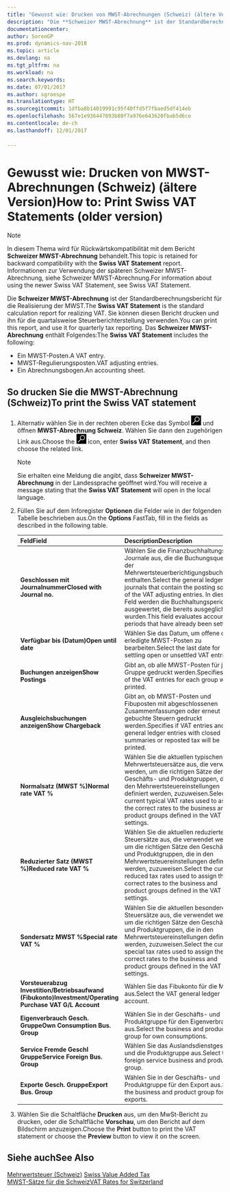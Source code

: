 ```yaml
---
title: "Gewusst wie: Drucken von MWST-Abrechnungen (Schweiz) (ältere Version)"
description: "Die **Schweizer MWST-Abrechnung** ist der Standardberechnungsbericht für die Realisierung der MWST. Sie können diesen Bericht drucken und ihn für die quartalsweise Steuerberichterstellung verwenden."
documentationcenter: 
author: SorenGP
ms.prod: dynamics-nav-2018
ms.topic: article
ms.devlang: na
ms.tgt_pltfrm: na
ms.workload: na
ms.search.keywords: 
ms.date: 07/01/2017
ms.author: sgroespe
ms.translationtype: HT
ms.sourcegitcommit: 1dfba8b14019991c95f40ffd5f7fbaed5df414eb
ms.openlocfilehash: 567e1e936447893b80f7a976e643620fbab5d6ce
ms.contentlocale: de-ch
ms.lasthandoff: 12/01/2017

---
```

# <a name="how-to-print-swiss-vat-statements-older-version"></a><span data-ttu-id="e21c6-104">Gewusst wie: Drucken von MWST-Abrechnungen (Schweiz) (ältere Version)</span><span class="sxs-lookup"><span data-stu-id="e21c6-104">How to: Print Swiss VAT Statements (older version)</span></span>

> [!NOTE]  
>  <span data-ttu-id="e21c6-105">In diesem Thema wird für Rückwärtskompatibilität mit dem Bericht **Schweizer MWST-Abrechnung** behandelt.</span><span class="sxs-lookup"><span data-stu-id="e21c6-105">This topic is retained for backward compatibility with the **Swiss VAT Statement** report.</span></span> <span data-ttu-id="e21c6-106">Informationen zur Verwendung der späteren Schweizer MWST-Abrechnung, siehe Schweizer MWST-Abrechnung.</span><span class="sxs-lookup"><span data-stu-id="e21c6-106">For information about using the newer Swiss VAT Statement, see Swiss VAT Statement.</span></span>  

<span data-ttu-id="e21c6-107">Die **Schweizer MWST-Abrechnung** ist der Standardberechnungsbericht für die Realisierung der MWST.</span><span class="sxs-lookup"><span data-stu-id="e21c6-107">The **Swiss VAT Statement** is the standard calculation report for realizing VAT.</span></span> <span data-ttu-id="e21c6-108">Sie können diesen Bericht drucken und ihn für die quartalsweise Steuerberichterstellung verwenden.</span><span class="sxs-lookup"><span data-stu-id="e21c6-108">You can print this report, and use it for quarterly tax reporting.</span></span> <span data-ttu-id="e21c6-109">Das **Schweizer MWST-Abrechnung** enthält Folgendes:</span><span class="sxs-lookup"><span data-stu-id="e21c6-109">The **Swiss VAT Statement** includes the following:</span></span>  

- <span data-ttu-id="e21c6-110">Ein MWST-Posten.</span><span class="sxs-lookup"><span data-stu-id="e21c6-110">A VAT entry.</span></span>  
- <span data-ttu-id="e21c6-111">MWST-Regulierungsposten.</span><span class="sxs-lookup"><span data-stu-id="e21c6-111">VAT adjusting entries.</span></span>  
- <span data-ttu-id="e21c6-112">Ein Abrechnungsbogen.</span><span class="sxs-lookup"><span data-stu-id="e21c6-112">An accounting sheet.</span></span>  

## <a name="to-print-the-swiss-vat-statement"></a><span data-ttu-id="e21c6-113">So drucken Sie die MWST-Abrechnung (Schweiz)</span><span class="sxs-lookup"><span data-stu-id="e21c6-113">To print the Swiss VAT statement</span></span>  

1.  <span data-ttu-id="e21c6-114">Alternativ wählen Sie in der rechten oberen Ecke das Symbol ![Nach Seite oder Bericht suchen](../../media/ui-search/search_small.png "Nach Seite oder Bericht suchen") und öffnen **MWST-Abrechnung Schweiz**. Wählen Sie dann den zugehörigen Link aus.</span><span class="sxs-lookup"><span data-stu-id="e21c6-114">Choose the ![Search for Page or Report](../../media/ui-search/search_small.png "Search for Page or Report icon") icon, enter **Swiss VAT Statement**, and then choose the related link.</span></span>  

    > [!NOTE]  
    >  <span data-ttu-id="e21c6-115">Sie erhalten eine Meldung die angibt, dass **Schweizer MWST-Abrechnung** in der Landessprache geöffnet wird.</span><span class="sxs-lookup"><span data-stu-id="e21c6-115">You will receive a message stating that the **Swiss VAT Statement** will open in the local language.</span></span>  

2.  <span data-ttu-id="e21c6-116">Füllen Sie auf dem Inforegister **Optionen** die Felder wie in der folgenden Tabelle beschrieben aus.</span><span class="sxs-lookup"><span data-stu-id="e21c6-116">On the **Options** FastTab, fill in the fields as described in the following table.</span></span>  

    |<span data-ttu-id="e21c6-117">Feld</span><span class="sxs-lookup"><span data-stu-id="e21c6-117">Field</span></span>|<span data-ttu-id="e21c6-118">Description</span><span class="sxs-lookup"><span data-stu-id="e21c6-118">Description</span></span>|  
    |---------------------------------|---------------------------------------|  
    |<span data-ttu-id="e21c6-119">**Geschlossen mit Journalnummer**</span><span class="sxs-lookup"><span data-stu-id="e21c6-119">**Closed with Journal no.**</span></span>|<span data-ttu-id="e21c6-120">Wählen Sie die Finanzbuchhaltungserf.-Journale aus, die die Buchungsquelle der Mehrwertsteuerberichtigungsbuchungen enthalten.</span><span class="sxs-lookup"><span data-stu-id="e21c6-120">Select the general ledger journals that contain the posting source of the VAT adjusting entries.</span></span> <span data-ttu-id="e21c6-121">In diesem Feld werden die Buchhaltungsperioden ausgewertet, die bereits ausgeglichen wurden.</span><span class="sxs-lookup"><span data-stu-id="e21c6-121">This field evaluates accounting periods that have already been settled.</span></span>|  
    |<span data-ttu-id="e21c6-122">**Verfügbar bis (Datum)**</span><span class="sxs-lookup"><span data-stu-id="e21c6-122">**Open until date**</span></span>|<span data-ttu-id="e21c6-123">Wählen Sie das Datum, um offene oder erledigte MWST-Posten zu bearbeiten.</span><span class="sxs-lookup"><span data-stu-id="e21c6-123">Select the last date for settling open or unsettled VAT entries.</span></span>|  
    |<span data-ttu-id="e21c6-124">**Buchungen anzeigen**</span><span class="sxs-lookup"><span data-stu-id="e21c6-124">**Show Postings**</span></span>|<span data-ttu-id="e21c6-125">Gibt an, ob alle MWST-Posten für jede Gruppe gedruckt werden.</span><span class="sxs-lookup"><span data-stu-id="e21c6-125">Specifies if all of the VAT entries for each group will be printed.</span></span>|  
    |<span data-ttu-id="e21c6-126">**Ausgleichsbuchungen anzeigen**</span><span class="sxs-lookup"><span data-stu-id="e21c6-126">**Show Chargeback**</span></span>|<span data-ttu-id="e21c6-127">Gibt an, ob MWST-Posten und Fibuposten mit abgeschlossenen Zusammenfassungen oder erneut gebuchte Steuern gedruckt werden.</span><span class="sxs-lookup"><span data-stu-id="e21c6-127">Specifies if VAT entries and general ledger entries with closed summaries or reposted tax will be printed.</span></span>|  
    |<span data-ttu-id="e21c6-128">**Normalsatz (MWST %)**</span><span class="sxs-lookup"><span data-stu-id="e21c6-128">**Normal rate VAT %**</span></span>|<span data-ttu-id="e21c6-129">Wählen Sie die aktuellen typischen Mehrwertsteuersätze aus, die verwendet werden, um die richtigen Sätze den Geschäfts- und Produktgruppen, die in den Mehrwertsteuereinstellungen definiert werden, zuzuweisen.</span><span class="sxs-lookup"><span data-stu-id="e21c6-129">Select the current typical VAT rates used to assign the correct rates to the business and product groups defined in the VAT settings.</span></span>|  
    |<span data-ttu-id="e21c6-130">**Reduzierter Satz (MWST %)**</span><span class="sxs-lookup"><span data-stu-id="e21c6-130">**Reduced rate VAT %**</span></span>|<span data-ttu-id="e21c6-131">Wählen Sie die aktuellen reduzierten Steuersätze aus, die verwendet werden, um die richtigen Sätze den Geschäfts- und Produktgruppen, die in den Mehrwertsteuereinstellungen definiert werden, zuzuweisen.</span><span class="sxs-lookup"><span data-stu-id="e21c6-131">Select the current reduced tax rates used to assign the correct rates to the business and product groups defined in the VAT settings.</span></span>|  
    |<span data-ttu-id="e21c6-132">**Sondersatz MWST %**</span><span class="sxs-lookup"><span data-stu-id="e21c6-132">**Special rate VAT %**</span></span>|<span data-ttu-id="e21c6-133">Wählen Sie die aktuellen besonderen Steuersätze aus, die verwendet werden, um die richtigen Sätze den Geschäfts- und Produktgruppen, die in den Mehrwertsteuereinstellungen definiert werden, zuzuweisen.</span><span class="sxs-lookup"><span data-stu-id="e21c6-133">Select the current special tax rates used to assign the correct rates to the business and product groups defined in the VAT settings.</span></span>|  
    |<span data-ttu-id="e21c6-134">**Vorsteuerabzug Investition/Betriebsaufwand (Fibukonto)**</span><span class="sxs-lookup"><span data-stu-id="e21c6-134">**Investment/Operating Purchase VAT G/L Account**</span></span>|<span data-ttu-id="e21c6-135">Wählen Sie das Fibukonto für die MWST aus.</span><span class="sxs-lookup"><span data-stu-id="e21c6-135">Select the VAT general ledger account.</span></span>|  
    |<span data-ttu-id="e21c6-136">**Eigenverbrauch Gesch. Gruppe**</span><span class="sxs-lookup"><span data-stu-id="e21c6-136">**Own Consumption Bus. Group**</span></span>|<span data-ttu-id="e21c6-137">Wählen Sie in der Geschäfts- und Produktgruppe für den Eigenverbrauch aus.</span><span class="sxs-lookup"><span data-stu-id="e21c6-137">Select the business and product group for own consumptions.</span></span>|  
    |<span data-ttu-id="e21c6-138">**Service Fremde Geschl Gruppe**</span><span class="sxs-lookup"><span data-stu-id="e21c6-138">**Service Foreign Bus. Group**</span></span>|<span data-ttu-id="e21c6-139">Wählen Sie das Auslandsdienstgeschäft und die Produktgruppe aus.</span><span class="sxs-lookup"><span data-stu-id="e21c6-139">Select the foreign service business and product group.</span></span>|  
    |<span data-ttu-id="e21c6-140">**Exporte Gesch. Gruppe**</span><span class="sxs-lookup"><span data-stu-id="e21c6-140">**Export Bus. Group**</span></span>|<span data-ttu-id="e21c6-141">Wählen Sie in der Geschäfts- und Produktgruppe für den Export aus.</span><span class="sxs-lookup"><span data-stu-id="e21c6-141">Select the business and product group for exports.</span></span>|  

3.  <span data-ttu-id="e21c6-142">Wählen Sie die Schaltfläche **Drucken** aus, um den MwSt-Bericht zu drucken, oder die Schaltfläche **Vorschau**, um den Bericht auf dem Bildschirm anzuzeigen.</span><span class="sxs-lookup"><span data-stu-id="e21c6-142">Choose the **Print** button to print the VAT statement or choose the **Preview** button to view it on the screen.</span></span>  

## <a name="see-also"></a><span data-ttu-id="e21c6-143">Siehe auch</span><span class="sxs-lookup"><span data-stu-id="e21c6-143">See Also</span></span>  
 <span data-ttu-id="e21c6-144">[Mehrwertsteuer (Schweiz)](swiss-value-added-tax.md) </span><span class="sxs-lookup"><span data-stu-id="e21c6-144">[Swiss Value Added Tax](swiss-value-added-tax.md) </span></span>  
 [<span data-ttu-id="e21c6-145">MWST-Sätze für die Schweiz</span><span class="sxs-lookup"><span data-stu-id="e21c6-145">VAT Rates for Switzerland</span></span>](vat-rates-for-switzerland.md)

